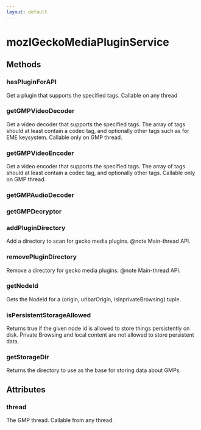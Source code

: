 ```yaml
---
layout: default
---
```


# mozIGeckoMediaPluginService #

## Methods ##

### hasPluginForAPI ###

Get a plugin that supports the specified tags.
Callable on any thread


### getGMPVideoDecoder ###

Get a video decoder that supports the specified tags.
The array of tags should at least contain a codec tag, and optionally
other tags such as for EME keysystem.
Callable only on GMP thread.


### getGMPVideoEncoder ###

Get a video encoder that supports the specified tags.
The array of tags should at least contain a codec tag, and optionally
other tags.
Callable only on GMP thread.


### getGMPAudioDecoder ###

### getGMPDecryptor ###

### addPluginDirectory ###

Add a directory to scan for gecko media plugins.
@note Main-thread API.


### removePluginDirectory ###

Remove a directory for gecko media plugins.
@note Main-thread API.


### getNodeId ###

Gets the NodeId for a (origin, urlbarOrigin, isInprivateBrowsing) tuple.


### isPersistentStorageAllowed ###

Returns true if the given node id is allowed to store things
persistently on disk. Private Browsing and local content are not
allowed to store persistent data.


### getStorageDir ###

Returns the directory to use as the base for storing data about GMPs.


## Attributes ##

### thread ###

The GMP thread. Callable from any thread.

